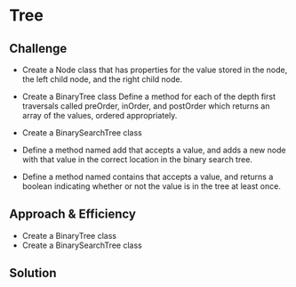 # Tree
<!-- Short summary or background information -->


## Challenge
<!-- Description of the challenge -->
* Create a Node class that has properties for the value stored in the node, the left child node, and the right child node.
* Create a BinaryTree class Define a method for each of the depth first traversals called preOrder, inOrder, and postOrder which returns an array of the values, ordered appropriately.

* Create a BinarySearchTree class
* Define a method named add that accepts a value, and adds a new node with that value in the correct location in the binary search tree.
* Define a method named contains that accepts a value, and returns a boolean indicating whether or not the value is in the tree at least once.
## Approach & Efficiency
<!-- What approach did you take? Why? What is the Big O space/time for this approach? -->
* Create a BinaryTree class
* Create a BinarySearchTree class
## Solution
<!-- Embedded whiteboard image -->

